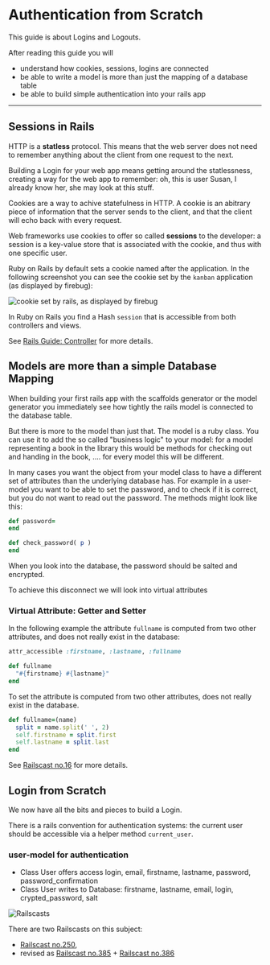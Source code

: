 Authentication from Scratch
===========================

This guide is about Logins and Logouts.

After reading this guide you will

* understand how cookies, sessions, logins are connected
* be able to write a model is more than just the mapping of a database table
* be able to build simple authentication into your rails app

------------------------------------------------------------

Sessions in Rails 
------------------

HTTP is a **statless** protocol. This means that the web server
does not need to remember anything about the client from one
request to the next.  

Building a Login for your web app means getting around the
statlessness, creating a way for the web app to remember: oh, this is user
Susan, I already know her, she may look at this stuff.

Cookies are a way to achive statefulness in HTTP. A cookie
is an abitrary piece of information that the server sends to the
client, and that the client will echo back with every request.

Web frameworks use cookies to offer so called **sessions** to the
developer: a session is a key-value store that is associated with
the cookie, and thus with one specific user.

Ruby on Rails by default sets a cookie named after the application.
In the following screenshot you can see the cookie set by the `kanban`
application (as displayed by firebug):


![cookie set by rails,  as displayed by firebug](images/rails-cookie.png)

In Ruby on Rails you find a Hash `session` that is accessible from
both controllers and views.

See [Rails Guide: Controller](http://guides.rubyonrails.org/action_controller_overview.html#session)
for more details.



Models are more than a simple Database Mapping
--------------

When building your first rails app with the scaffolds generator
or the model generator you immediately see how tightly the
rails model is connected to the database table.

But there is more to the model than just that.  The model 
is a ruby class. You can use it to add the so called "business logic"
to your model:  for a model representing a book in the library
this would be methods for checking out and handing in the book, .... for
every model this will be different.

In many cases you want the object from your model class 
to have a different set of attributes than the underlying database has.
For example in a user-model you want to be able to set the password,
and to check if it is correct, but you do not want to read out the password.
The methods might look like this:

``` ruby
def password=
end

def check_password( p )
end
```

When you look into the database, the password should be salted and encrypted.

To achieve this disconnect we will look into virtual attributes 

### Virtual Attribute: Getter and Setter

In the following example the attribute `fullname`
is computed from two other attributes, and does not really
exist in the database:

``` ruby
attr_accessible :firstname, :lastname, :fullname

def fullname
  "#{firstname} #{lastname}"
end
```

To set the attribute 
is computed from two other attributes, does not really
exist in the database.

``` ruby
def fullname=(name)
  split = name.split(' ', 2)
  self.firstname = split.first
  self.lastname = split.last
end
```


See [Railscast no.16](http://railscasts.com/episodes/16-virtual-attributes?view=asciicast) for
more details.


Login from Scratch
-----------

We now have all the bits and pieces to build a
Login.  

There is a rails convention for authentication systems:
the current user should be accessible via a helper method `current_user`.

### user-model for authentication

* Class User offers access login, email, firstname, lastname, password, password_confirmation
* Class User writes to Database:  firstname, lastname, email, login, crypted_password, salt

![Railscasts](images/railscast-auth-from-scratch.jpg)

There are two Railscasts on this subject:

* [Railscast no.250](http://railscasts.com/episodes/250-authentication-from-scratch?view=asciicast),
* revised as [Railscast no.385](http://railscasts.com/episodes/385-authorization-from-scratch-part-1?view=asciicast) + [Railscast no.386](http://railscasts.com/episodes/386-authorization-from-scratch-part-2?view=asciicast)


